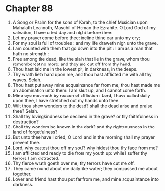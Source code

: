 # Chapter 88

1. A Song or Psalm for the sons of Korah, to the chief Musician upon Mahalath Leannoth, Maschil of Heman the Ezrahite. O Lord God of my salvation, I have cried day and night before thee:
2. Let my prayer come before thee: incline thine ear unto my cry;
3. For my soul is full of troubles : and my life draweth nigh unto the grave.
4. I am counted with them that go down into the pit : I am as a man that hath no strength :
5. Free among the dead, like the slain that lie in the grave, whom thou rememberest no more: and they are cut off from thy hand.
6. Thou hast laid me in the lowest pit, in darkness, in the deeps.
7. Thy wrath lieth hard upon me, and thou hast afflicted me with all thy waves. Selah.
8. Thou hast put away mine acquaintance far from me; thou hast made me an abomination unto them: I am shut up, and I cannot come forth.
9. Mine eye mourneth by reason of affliction : Lord, I have called daily upon thee, I have stretched out my hands unto thee.
10. Wilt thou shew wonders to the dead? shall the dead arise and praise thee? Selah.
11. Shall thy lovingkindness be declared in the grave? or thy faithfulness in destruction?
12. Shall thy wonders be known in the dark? and thy righteousness in the land of forgetfulness?
13. But unto thee have I cried, O Lord; and in the morning shall my prayer prevent thee.
14. Lord, why castest thou off my soul? why hidest thou thy face from me?
15. I am afflicted and ready to die from my youth up: while I suffer thy terrors I am distracted.
16. Thy fierce wrath goeth over me; thy terrors have cut me off.
17. They came round about me daily like water; they compassed me about together.
18. Lover and friend hast thou put far from me, and mine acquaintance into darkness.

